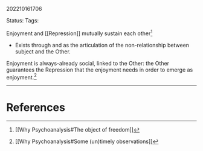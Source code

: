 202210161706

Status: 
Tags: 

Enjoyment and [[Repression]] mutually sustain each other[^2]
* Exists through and as the articulation of the non-relationship between subject and the Other.

Enjoyment is always-already social, linked to the Other: the Other guarantees the Repression that the enjoyment needs in order to emerge as enjoyment.[^1]

---
# References

[^1]: [[Why Psychoanalysis#Some (un)timely observations]]
[^2]: [[Why Psychoanalysis#The object of freedom]]